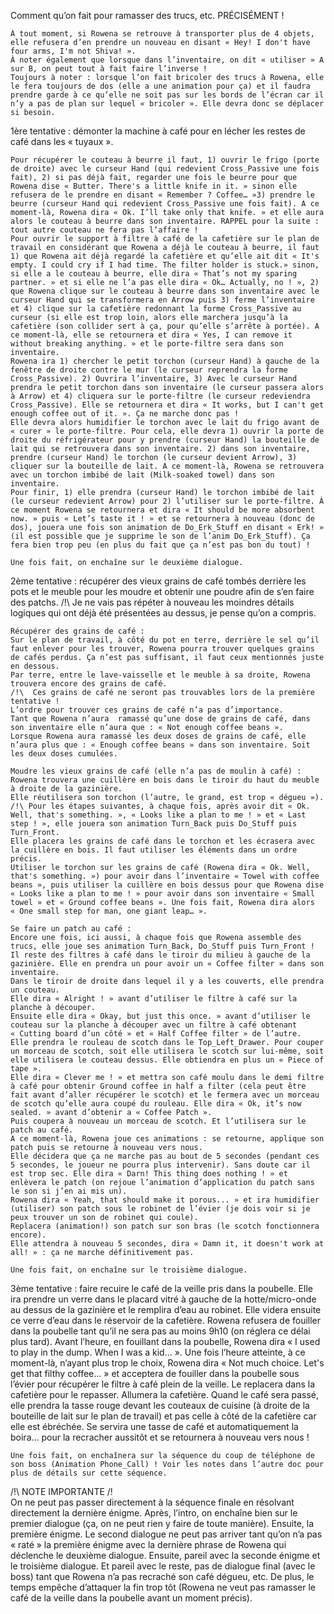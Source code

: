 Comment qu’on fait pour ramasser des trucs, etc. PRÉCISÉMENT !

	À tout moment, si Rowena se retrouve à transporter plus de 4 objets, elle refusera d’en prendre un nouveau en disant « Hey! I don't have four arms, I'm not Shiva! ».
	À noter également que lorsque dans l’inventaire, on dit « utiliser » A sur B, on peut tout à fait faire l’inverse !
	Toujours à noter : lorsque l’on fait bricoler des trucs à Rowena, elle le fera toujours de dos (elle a une animation pour ça) et il faudra prendre garde à ce qu’elle ne soit pas sur les bords de l’écran car il n’y a pas de plan sur lequel « bricoler ». Elle devra donc se déplacer si besoin.

1ère tentative : démonter la machine à café pour en lécher les restes de café dans les « tuyaux ».

	Pour récupérer le couteau à beurre il faut, 1) ouvrir le frigo (porte de droite) avec le curseur Hand (qui redevient Cross_Passive une fois fait), 2) si pas déjà fait, regarder une fois le beurre pour que Rowena dise « Butter. There's a little knife in it. » sinon elle refusera de le prendre en disant « Remember ? Coffee… »3) prendre le beurre (curseur Hand qui redevient Cross_Passive une fois fait). A ce moment-là, Rowena dira « Ok. I’ll take only that knife. » et elle aura alors le couteau à beurre dans son inventaire. RAPPEL pour la suite : tout autre couteau ne fera pas l’affaire !
	Pour ouvrir le support à filtre à café de la cafetière sur le plan de travail en considérant que Rowena a déjà le couteau à beurre, il faut 1) que Rowena ait déjà regardé la cafetière et qu’elle ait dit « It's empty. I could cry if I had time. The filter holder is stuck.» sinon, si elle a le couteau à beurre, elle dira « That’s not my sparing partner. » et si elle ne l’a pas elle dira « Ok… Actually, no ! », 2) que Rowena clique sur le couteau à beurre dans son inventaire avec le curseur Hand qui se transformera en Arrow puis 3) ferme l’inventaire et 4) clique sur la cafetière redonnant la forme Cross_Passive au curseur (si elle est trop loin, alors elle marchera jusqu’à la cafetière (son collider sert à ça, pour qu’elle s’arrête à portée). A ce moment-là, elle se retournera et dira « Yes, I can remove it without breaking anything. » et le porte-filtre sera dans son inventaire.
	Rowena ira 1) chercher le petit torchon (curseur Hand) à gauche de la fenêtre de droite contre le mur (le curseur reprendra la forme Cross_Passive). 2) Ouvrira l’inventaire, 3) Avec le curseur Hand prendra le petit torchon dans son inventaire (le curseur passera alors à Arrow) et 4) cliquera sur le porte-filtre (le curseur redeviendra Cross_Passive). Elle se retournera et dira « It works, but I can't get enough coffee out of it. ». Ça ne marche donc pas !
	Elle devra alors humidifier le torchon avec le lait du frigo avant de « curer » le porte-filtre. Pour cela, elle devra 1) ouvrir la porte de droite du réfrigérateur pour y prendre (curseur Hand) la bouteille de lait qui se retrouvera dans son inventaire. 2) dans son inventaire, prendre (curseur Hand) le torchon (le curseur devient Arrow), 3) cliquer sur la bouteille de lait. A ce moment-là, Rowena se retrouvera avec un torchon imbibé de lait (Milk-soaked towel) dans son inventaire.
	Pour finir, 1) elle prendra (curseur Hand) le torchon imbibé de lait (le curseur redevient Arrow) pour 2) l’utiliser sur le porte-filtre. À ce moment Rowena se retournera et dira « It should be more absorbent now. » puis « Let’s taste it ! » et se retournera à nouveau (donc de dos), jouera une fois son animation de Do_Erk_Stuff en disant « Erk! » (il est possible que je supprime le son de l’anim Do_Erk_Stuff). Ça fera bien trop peu (en plus du fait que ça n’est pas bon du tout) !

	Une fois fait, on enchaîne sur le deuxième dialogue.


2ème tentative : récupérer des vieux grains de café tombés derrière les pots et le meuble pour les moudre et obtenir une poudre afin de s’en faire des patchs.
	/!\ Je ne vais pas répéter à nouveau les moindres détails logiques qui ont déjà été présentées au dessus, je pense qu’on a compris.

	Récupérer des grains de café :
	Sur le plan de travail, à côté du pot en terre, derrière le sel qu’il faut enlever pour les trouver, Rowena pourra trouver quelques grains de cafés perdus. Ça n’est pas suffisant, il faut ceux mentionnés juste en dessous.
	Par terre, entre le lave-vaisselle et le meuble à sa droite, Rowena trouvera encore des grains de café.
	/!\  Ces grains de café ne seront pas trouvables lors de la première tentative !
	L’ordre pour trouver ces grains de café n’a pas d’importance.
	Tant que Rowena n’aura  ramassé qu’une dose de grains de café, dans son inventaire elle n’aura que : « Not enough coffee beans ».
	Lorsque Rowena aura ramassé les deux doses de grains de café, elle n’aura plus que : « Enough coffee beans » dans son inventaire. Soit les deux doses cumulées.

	Moudre les vieux grains de café (elle n’a pas de moulin à café) :
	Rowena trouvera une cuillère en bois dans le tiroir du haut du meuble à droite de la gazinière.
	Elle réutilisera son torchon (l’autre, le grand, est trop « dégueu »).
	/!\ Pour les étapes suivantes, à chaque fois, après avoir dit « Ok. Well, that's something. », « Looks like a plan to me ! » et « Last step ! », elle jouera son animation Turn_Back puis Do_Stuff puis Turn_Front.
	Elle placera les grains de café dans le torchon et les écrasera avec la cuillère en bois. Il faut utiliser les éléments dans un ordre précis.
	Utiliser le torchon sur les grains de café (Rowena dira « Ok. Well, that's something. ») pour avoir dans l’inventaire « Towel with coffee beans », puis utiliser la cuillère en bois dessus pour que Rowena dise « Looks like a plan to me ! » pour avoir dans son inventaire « Small towel » et « Ground coffee beans ». Une fois fait, Rowena dira alors « One small step for man, one giant leap… ».

	Se faire un patch au café :
	Encore une fois, ici aussi, à chaque fois que Rowena assemble des trucs, elle joue ses animation Turn_Back, Do_Stuff puis Turn_Front !
	Il reste des filtres à café dans le tiroir du milieu à gauche de la gazinière. Elle en prendra un pour avoir un « Coffee filter » dans son inventaire.
	Dans le tiroir de droite dans lequel il y a les couverts, elle prendra un couteau.
	Elle dira « Alright ! » avant d’utiliser le filtre à café sur la planche à découper.
	Ensuite elle dira « Okay, but just this once. » avant d’utiliser le couteau sur la planche à découper avec un filtre à café obtenant  « Cutting board d’un côté » et « Half Coffee filter » de l’autre.
	Elle prendra le rouleau de scotch dans le Top_Left_Drawer. Pour couper un morceau de scotch, soit elle utilisera le scotch sur lui-même, soit elle utilisera le couteau dessus. Elle obtiendra en plus un « Piece of tape ».
	Elle dira « Clever me ! » et mettra son café moulu dans le demi filtre à café pour obtenir Ground coffee in half a filter (cela peut être fait avant d’aller récupérer le scotch) et le fermera avec un morceau de scotch qu’elle aura coupé du rouleau. Elle dira « Ok, it’s now sealed. » avant d’obtenir a « Coffee Patch ».
	Puis coupera à nouveau un morceau de scotch. Et l’utilisera sur le patch au café.
	A ce moment-là, Rowena joue ces animations : se retourne, applique son patch puis se retourne à nouveau vers nous.
	Elle décidera que ça ne marche pas au bout de 5 secondes (pendant ces 5 secondes, le joueur ne pourra plus intervenir). Sans doute car il est trop sec. Elle dira « Darn! This thing does nothing ! » et enlèvera le patch (on rejoue l’animation d’application du patch sans le son si j’en ai mis un).
	Rowena dira « Yeah, that should make it porous... » et ira humidifier (utiliser) son patch sous le robinet de l’évier (je dois voir si je peux trouver un son de robinet qui coule).
	Replacera (animation!) son patch sur son bras (le scotch fonctionnera encore).
	Elle attendra à nouveau 5 secondes, dira « Damn it, it doesn't work at all! » : ça ne marche définitivement pas.
		
	Une fois fait, on enchaîne sur le troisième dialogue.


3ème tentative : faire recuire le café de la veille pris dans la poubelle.
	Elle ira prendre un verre dans le placard vitré à gauche de la hotte/micro-onde au dessus de la gazinière et le remplira d’eau au robinet.
	Elle videra ensuite ce verre d’eau dans le réservoir de la cafetière.
	Rowena refusera de fouiller dans la poubelle tant qu’il ne sera pas au moins 9h10 (on réglera ce délai plus tard). Avant l’heure, en fouillant dans la poubelle, Rowena dira « I used to play in the dump. When I was a kid… ».
	Une fois l’heure atteinte, à ce moment-là, n’ayant plus trop le choix, Rowena dira « Not much choice. Let's get that filthy coffee… » et acceptera de fouiller dans la poubelle sous l’évier pour récupérer le filtre à café plein de la veille. Le replacera dans la cafetière pour le repasser. Allumera la cafetière.
	Quand le café sera passé, elle prendra la tasse rouge devant les couteaux de cuisine (à droite de la bouteille de lait sur le plan de travail) et pas celle à côté de la cafetière car elle est ébréchée. Se servira une tasse de café et automatiquement la boira… pour la recracher aussitôt et se retournera à nouveau vers nous !

	Une fois fait, on enchaînera sur la séquence du coup de téléphone de son boss (Animation Phone_Call) ! Voir les notes dans l’autre doc pour plus de détails sur cette séquence.


/!\ NOTE IMPORTANTE /!\
	On ne peut pas passer directement à la séquence finale en résolvant directement la dernière énigme. Après, l’intro, on enchaîne bien sur le premier dialogue (ça, on ne peut rien y faire de toute manière). Ensuite, la première énigme. Le second dialogue ne peut pas arriver tant qu’on n’a pas « raté » la première énigme avec la dernière phrase de Rowena qui déclenche le deuxième dialogue. Ensuite, pareil avec la seconde énigme et le troisième dialogue. Et pareil avec le reste, pas de dialogue final (avec le boss) tant que Rowena n’a pas recraché son café dégueu, etc. De plus, le temps empêche d’attaquer la fin trop tôt (Rowena ne veut pas ramasser le café de la veille dans la poubelle avant un moment précis).